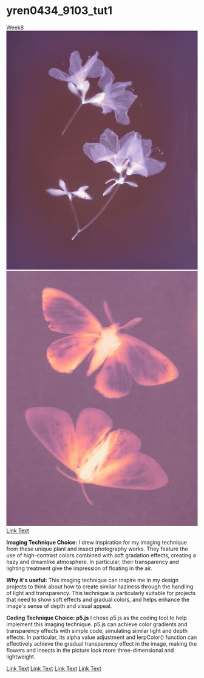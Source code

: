 # yren0434_9103_tut1
Week8
![A image of plants](readme.image/f2de4a8078c4335fcf1e1fd3fbdc595f.jpg)
![A image of insects](readme.image/0283dfe7cf77a8fa31589b83e795d8f1.jpg)
[Link Text](https://www.flickr.com/photos/36903458@N07/9357581281)

**Imaging Technique Choice:** 
I drew inspiration for my imaging technique from these unique plant and insect photography works. They feature the use of high-contrast colors combined with soft gradation effects, creating a hazy and dreamlike atmosphere. In particular, their transparency and lighting treatment give the impression of floating in the air. 

**Why it's useful:** 
This imaging technique can inspire me in my design projects to think about how to create similar haziness through the handling of light and transparency. This technique is particularly suitable for projects that need to show soft effects and gradual colors, and helps enhance the image's sense of depth and visual appeal.

**Coding Technique Choice: p5.js**
I chose p5.js as the coding tool to help implement this imaging technique. p5.js can achieve color gradients and transparency effects with simple code, simulating similar light and depth effects. In particular, its alpha value adjustment and lerpColor() function can effectively achieve the gradual transparency effect in the image, making the flowers and insects in the picture look more three-dimensional and lightweight.


[Link Text](https://openprocessing.org/sketch/1292610)
[Link Text](https://p5js.org/reference/p5/lerpColor/)
[Link Text](https://p5js.org/reference/p5.Color/setAlpha/)
[Link Text](https://openprocessing.org/sketch/1384985)